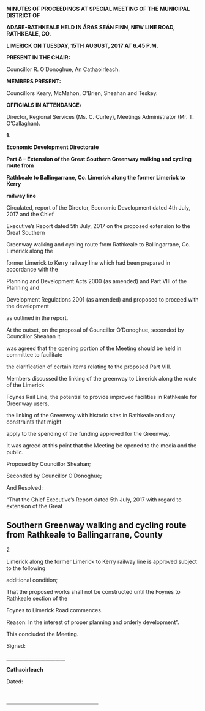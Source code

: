 **MINUTES OF PROCEEDINGS AT SPECIAL MEETING OF THE MUNICIPAL DISTRICT OF**

**ADARE-RATHKEALE HELD IN ÁRAS SEÁN FINN, NEW LINE ROAD, RATHKEALE, CO.**

**LIMERICK ON TUESDAY, 15TH** **AUGUST, 2017 AT 6.45 P.M.**

**PRESENT IN THE CHAIR:**

Councillor R. O’Donoghue, An Cathaoirleach.

**MEMBERS PRESENT:**

Councillors Keary, McMahon, O’Brien, Sheahan and Teskey.

**OFFICIALS IN ATTENDANCE:**

Director, Regional Services (Ms. C. Curley), Meetings Administrator (Mr. T. O’Callaghan).

**1.**

**Economic Development Directorate**

**Part 8 – Extension of the Great Southern Greenway walking and cycling route from**

**Rathkeale to Ballingarrane, Co. Limerick along the former Limerick to Kerry**

**railway line**

Circulated, report of the Director, Economic Development dated 4th July, 2017 and the Chief

Executive’s Report dated 5th July, 2017 on the proposed extension to the Great Southern

Greenway walking and cycling route from Rathkeale to Ballingarrane, Co. Limerick along the

former Limerick to Kerry railway line which had been prepared in accordance with the

Planning and Development Acts 2000 (as amended) and Part VIII of the Planning and

Development Regulations 2001 (as amended) and proposed to proceed with the development

as outlined in the report.

At the outset, on the proposal of Councillor O’Donoghue, seconded by Councillor Sheahan it

was agreed that the opening portion of the Meeting should be held in committee to facilitate

the clarification of certain items relating to the proposed Part VIII.

Members discussed the linking of the greenway to Limerick along the route of the Limerick

Foynes Rail Line, the potential to provide improved facilities in Rathkeale for Greenway users,

the linking of the Greenway with historic sites in Rathkeale and any constraints that might

apply to the spending of the funding approved for the Greenway.

It was agreed at this point that the Meeting be opened to the media and the public.

Proposed by Councillor Sheahan;

Seconded by Councillor O’Donoghue;

And Resolved:

“That the Chief Executive’s Report dated 5th July, 2017 with regard to extension of the Great

Southern Greenway walking and cycling route from Rathkeale to Ballingarrane, County
---
2

Limerick along the former Limerick to Kerry railway line is approved subject to the following

additional condition;

That the proposed works shall not be constructed until the Foynes to Rathkeale section of the

Foynes to Limerick Road commences.

Reason: In the interest of proper planning and orderly development”.

This concluded the Meeting.

Signed:

\_\_\_\_\_\_\_\_\_\_\_\_\_\_\_\_\_\_\_\_\_\_\_\_

**Cathaoirleach**

Dated:

\_\_\_\_\_\_\_\_\_\_\_\_\_\_\_\_\_\_\_\_\_\_\_\_
---
